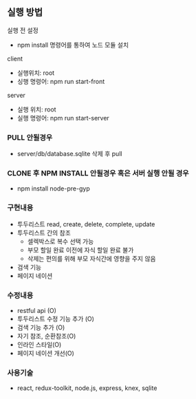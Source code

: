 ## 실행 방법

실행 전 설정   
- npm install 명령어를 통하여 노드 모듈 설치

client   
 - 실행위치: root  
 - 싱행 명령어: npm run start-front
 
 server  
 - 실행 위치: root  
 - 실행 명령어: npm run start-server

### PULL 안될경우
- server/db/database.sqlite 삭제 후 pull

### CLONE 후 NPM INSTALL 안될경우 혹은 서버 실행 안될 경우
- npm install node-pre-gyp
 
### 구현내용
- 투두리스트 read, create, delete, complete, update
- 투두리스트 간의 참조 
  - 셀렉박스로 복수 선택 가능
  - 부모 할일 완료 이전에 자식 할일 완료 불가 
  - 삭제는 편의를 위해 부모 자식간에 영향을 주지 않음
- 검색 기능
- 페이지 네이션

### 수정내용
- restful api (O)
- 투두리스트 수정 기능 추가 (O)
- 검색 기능 추가 (O)
- 자기 참조, 순환참조(O)
- 인라인 스타일(O)
- 페이지 네이션 개선(O)

### 사용기술
- react, redux-toolkit, node.js, express, knex, sqlite
